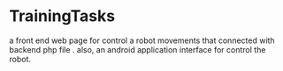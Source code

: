 # TrainingTasks
a front end web page for control a robot movements
that connected with backend php file .
also, an android application interface for control the robot.
